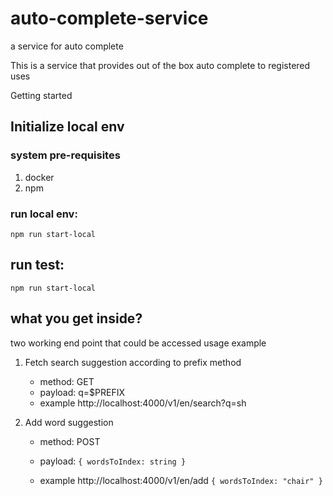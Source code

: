 # auto-complete-service
a service for auto complete

This is a service that provides out of the box auto complete to registered uses 

Getting started 

## Initialize local env

### system pre-requisites
1. docker 
2. npm 


### run local env: 
``npm run start-local``


## run test: 
``npm run start-local`` 


## what you get inside? 

two working end point that could be accessed usage example

1. Fetch search suggestion according to prefix method
   * method: GET
   * payload: q=$PREFIX
   * example http://localhost:4000/v1/en/search?q=sh


2. Add word suggestion 
   * method: POST
   * payload: `{ wordsToIndex: string }`
   
   * example http://localhost:4000/v1/en/add
     `{ wordsToIndex: "chair" }`